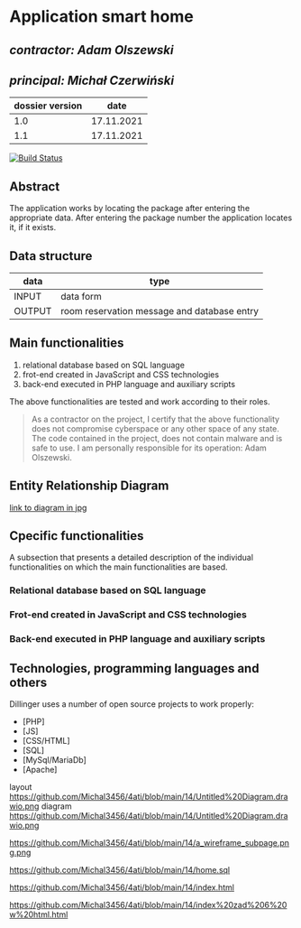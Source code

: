 # Application smart home


## _contractor: Adam Olszewski_
## _principal: Michał Czerwiński_


| dossier version | date |
| ------ | ------ |
| 1.0 | 17.11.2021 |
| 1.1 | 17.11.2021 |

[![Build Status](https://travis-ci.org/joemccann/dillinger.svg?branch=master)](https://travis-ci.org/joemccann/dillinger)

## Abstract 
The application works by locating the package after entering the appropriate data. After entering the package number the application locates it, if it exists. 

## Data structure

| data | type |
| ------ | ------ |
| INPUT | data form |
| OUTPUT | room reservation message and database entry |

## Main functionalities

1. relational database based on SQL language
1. frot-end created in JavaScript and CSS technologies
1. back-end executed in PHP language and auxiliary scripts

The above functionalities are tested and work according to their roles.

> As a contractor on the project, I certify that the above functionality 
> does not compromise cyberspace or any other space of any state. 
> The code contained in the project, does not contain malware and is safe to use. 
> I am personally responsible for its operation: Adam Olszewski.
## Entity Relationship Diagram

[link to diagram in jpg][erd]

## Cpecific functionalities

A subsection that presents a detailed description of the individual functionalities on which the main functionalities are based.

### Relational database based on SQL language

### Frot-end created in JavaScript and CSS technologies

### Back-end executed in PHP language and auxiliary scripts

## Technologies, programming languages and others

Dillinger uses a number of open source projects to work properly:

- [PHP]
- [JS]
- [CSS/HTML]
- [SQL]
- [MySql/MariaDb]
- [Apache]

 [erd]: <https://github.com/Michal3456/example_project/blob/main/sprites/Untitled%20Diagram.jpg>
 
 layout https://github.com/Michal3456/4ati/blob/main/14/Untitled%20Diagram.drawio.png
 diagram https://github.com/Michal3456/4ati/blob/main/14/Untitled%20Diagram.drawio.png
 
 
 https://github.com/Michal3456/4ati/blob/main/14/a_wireframe_subpage.png.png
 
 
 https://github.com/Michal3456/4ati/blob/main/14/home.sql
 
 
 https://github.com/Michal3456/4ati/blob/main/14/index.html
 
 
 
 https://github.com/Michal3456/4ati/blob/main/14/index%20zad%206%20w%20html.html
